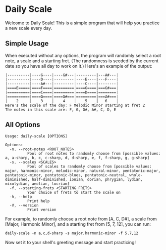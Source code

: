 # Daily Scale

Welcome to Daily Scale! This is a simple program that will help you practice a new scale every day.

## Simple Usage

When executed without any options, the program will randomly select a root note, a scale and a starting fret. (The randomness is seeded by the current date so you have all day to work on it.) Here's an example of the output:

    |----------|----G----|----G#---|---------|---A#---|
    |----------|----D----|---------|----E----|---F----|
    |----------|----A#---|---------|----C----|--------|
    |====E=====|====F====|=========|====G====|===G#===|
    |==========|====C====|=========|====D====|========|
    |==========|====G====|====G#===|=========|===A#===|
    |    2     |    3    |    4    |    5    |   6    |
    Here's the scale of the day: F Melodic Minor starting at fret 2
    The notes in this scale are: F, G, G#, A#, C, D, E

## All Options

    Usage: daily-scale [OPTIONS]

    Options:
      -n, --root-notes <ROOT_NOTES>
              Pool of root notes to randomly choose from [possible values: a, a-sharp, b, c, c-sharp, d, d-sharp, e, f, f-sharp, g, g-sharp]
      -s, --scales <SCALES>
              Pool of scales to randomly choose from [possible values: major, harmonic-minor, melodic-minor, natural-minor, pentatonic-major, pentatonic-minor, pentatonic-blues, pentatonic-neutral, whole-diminished, half-diminished, ionian, dorian, phrygian, lydian, mixolydian, aeolian, locrian]
      -f, --starting-frets <STARTING_FRETS>
              Your choice of frets to start the scale on
      -h, --help
              Print help
      -V, --version
              Print version

For example, to randomly choose a root note from [A, C, D#], a scale from [Major, Harmonic Minor], and a starting fret from [5, 7, 12], you can run:

    daily-scale -n a,c,d-sharp -s major,harmonic-minor -f 5,7,12

Now set it to your shell's greeting message and start practicing!

